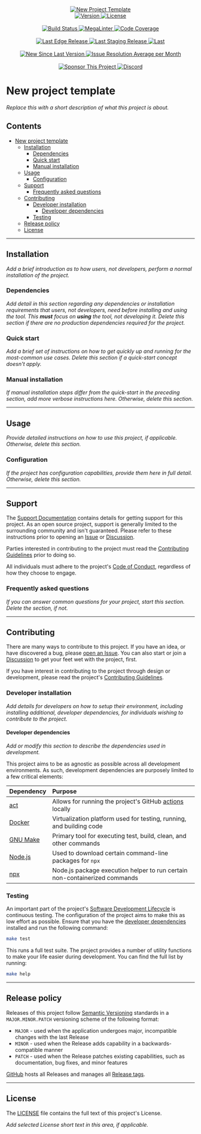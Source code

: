 <!-- !!! Follow the `_TEMPLATE_CHECKLIST.md` file as a guide to setup this repository prior to editing this file !!! -->

<!-- markdownlint-disable MD041 MD033 -->
<!-- editorconfig-checker-disable -->

<!-- TEMPLATE TODO - Update or remove the hero image -->
<div align="center">
  <a href="https://github.com/andrewvaughan/template-core" target="blank" title="New Project Template">
    <!-- markdown-link-check-disable-next-line -->
    <img src="https://example.com/path/to/banner-1896x498.png" alt="New Project Template" min-height="200px" />
  </a>
</div>

<!-- TEMPLATE TODO - Update the URLs for these badges, below, to the appropriate state of the project -->

<!-- Start Badges -->
<center>
  <!-- Version -->
  <a href="https://github.com/andrewvaughan/template-core/releases" target="_blank" title="Version">
    <img src="https://img.shields.io/github/v/release/andrewvaughan/template-core?sort=semver" alt="Version" />
  </a>

  <!-- License -->
  <a href="LICENSE" target="_blank" title="License">
    <img src="https://img.shields.io/badge/license-MIT-blue.svg?style=flat&logo=opensourceinitiative&logoColor=white" alt="License" />
  </a>
</center>
<br/>
<center>
  <!-- Build Status -->
  <a href="https://github.com/andrewvaughan/template-core/actions" target="_blank" title="Build Status">
    <img src="https://img.shields.io/badge/build-N/A-rgb(200%2C200%2C200).svg?style=flat&logo=dependabot&logoColor=white" alt="Build Status" />
  </a>

  <!-- Linting -->
  <a href="https://github.com/andrewvaughan/template-core/actions/workflows/mega-linter.yml" target="_blank" title="MegaLinter">
    <img src="https://github.com/andrewvaughan/template-core/actions/workflows/mega-linter.yml/badge.svg" alt="MegaLinter" />
  </a>

  <!-- Coverage -->
  <a href="https://github.com/andrewvaughan/template-core" target="_blank" title="Code Coverage">
    <img src="https://codecov.io/gh/andrewvaughan/template-core/branch/main/graph/badge.svg" alt="Code Coverage" />
  </a>
</center>
<br/>
<center>
  <!-- Last Edge Release -->
  <a href="https://github.com/andrewvaughan/template-core/commits/main/" target="_blank" title="Last Edge Release">
    <img src="https://img.shields.io/github/last-commit/andrewvaughan/template-core/main?logo=github&label=last%20edge%20push" alt="Last Edge Release" />
  </a>

  <!-- Last Staging Release -->
  <a href="https://github.com/andrewvaughan/template-core/commits/staging/" target="_blank" title="Last Staging Release">
    <img src="https://img.shields.io/github/last-commit/andrewvaughan/template-core/staging?logo=github&label=last%20stage%20push" alt="Last Staging Release" />
  </a>

  <!-- Last Production Release -->
  <a href="https://github.com/andrewvaughan/template-core/commits/production/" target="_blank" title="Last Production Release">
    <img src="https://img.shields.io/github/last-commit/andrewvaughan/template-core/production?logo=github&label=last%20prod%20push" alt=Last Production Release" />
  </a>
</center>
<br/>
<center>
  <!-- New Since Last Version -->
  <a href="https://github.com/andrewvaughan/template-core/commits/main/" target="_blank" title="New Since Last Version">
    <img src="https://img.shields.io/github/commits-since/andrewvaughan/template-core/0.0.0?logo=github&label=new%20since%20v0.0.0" alt="New Since Last Version" />
  </a>

  <!-- Issue Resolve Average -->
  <a href="https://github.com/andrewvaughan/template-core/graphs/commit-activity/" target="_blank" title="Issue Resolution Average per Month">
    <img src="https://img.shields.io/github/commit-activity/m/andrewvaughan/template-core/main?logo=github&label=issue%20solve%20avg" alt="Issue Resolution Average per Month" />
  </a>
</center>
<br/>
<center>
  <!-- Sponsor -->
  <a href="https://andrewvaughan.github.io/sponsorships" target="_blank" title="Sponsor This Project">
    <img src="https://img.shields.io/badge/sponsor%20me!-4AAAEA.svg?style=flat&logo=githubsponsors&logoColor=EA4AAA" alt="Sponsor This Project" />
  </a>

  <!-- Discord -->
  <a href="https://discord.gg/6x6T3yMtvB" target="_blank" title="Discord">
    <img src="https://img.shields.io/badge/Join_the_Discord-5865F2.svg?style=flat&logo=Discord&logoColor=white" alt="Discord" />
  </a>
</center>
<!-- End Badges -->

<!-- markdownlint-enable MD033 -->
<!-- editorconfig-checker-enable -->

# New project template

<!-- TEMPLATE TODO -->

_Replace this with a short description of what this project is about._

<!-- prettier-ignore-start -->
<!-- omit from toc -->
## Contents

- [New project template](#new-project-template)
  - [Installation](#installation)
    - [Dependencies](#dependencies)
    - [Quick start](#quick-start)
    - [Manual installation](#manual-installation)
  - [Usage](#usage)
    - [Configuration](#configuration)
  - [Support](#support)
    - [Frequently asked questions](#frequently-asked-questions)
  - [Contributing](#contributing)
    - [Developer installation](#developer-installation)
      - [Developer dependencies](#developer-dependencies)
    - [Testing](#testing)
  - [Release policy](#release-policy)
  - [License](#license)

---
<!-- prettier-ignore-end -->

## Installation

<!-- TEMPLATE TODO -->

_Add a brief introduction as to how users, not developers, perform a normal installation of the project._

### Dependencies

<!-- TEMPLATE TODO -->

_Add detail in this section regarding any dependencies or installation requirements that users, not developers, need
before installing and using the tool. This **must** focus on **using** the tool, not developing it. Delete this section
if there are no production dependencies required for the project._

### Quick start

<!-- TEMPLATE TODO -->

_Add a brief set of instructions on how to get quickly up and running for the most-common use cases. Delete this section
if a quick-start concept doesn't apply._

### Manual installation

<!-- TEMPLATE TODO -->

_If manual installation steps differ from the quick-start in the preceding section, add more verbose instructions here.
Otherwise, delete this section._

---

## Usage

<!-- TEMPLATE TODO -->

_Provide detailed instructions on how to use this project, if applicable. Otherwise, delete this section._

### Configuration

<!-- TEMPLATE TODO -->

_If the project has configuration capabilities, provide them here in full detail. Otherwise, delete this section._

---

## Support

The [Support Documentation][support] contains details for getting support for this project. As an open source project,
support is generally limited to the surrounding community and isn't guaranteed. Please refer to these instructions prior
to opening an [Issue][issues] or [Discussion][discussions].

Parties interested in contributing to the project must read the [Contributing Guidelines][contributing] prior to doing
so.

All individuals must adhere to the project's [Code of Conduct][code-of-conduct], regardless of how they choose to
engage.

### Frequently asked questions

<!-- TEMPLATE TODO -->

_If you can answer common questions for your project, start this section. Delete the section, if not._

---

## Contributing

There are many ways to contribute to this project. If you have an idea, or have discovered a bug, please
[open an Issue][new-issue]. You can also start or join a [Discussion][discussions] to get your feet wet with the
project, first.

If you have interest in contributing to the project through design or development, please read the project's
[Contributing Guidelines][contributing].

### Developer installation

<!-- TEMPLATE TODO -->

_Add details for developers on how to setup their environment, including installing additional, developer dependencies,
for individuals wishing to contribute to the project._

#### Developer dependencies

<!-- TEMPLATE TODO -->

_Add or modify this section to describe the dependencies used in development._

This project aims to be as agnostic as possible across all development environments. As such, development dependencies
are purposely limited to a few critical elements:

| Dependency             | Purpose                                                                    |
|:-----------------------|:---------------------------------------------------------------------------|
| [act][inst-act]        | Allows for running the project's GitHub [actions][actions] locally         |
| [Docker][inst-docker]  | Virtualization platform used for testing, running, and building code       |
| [GNU Make][inst-make]  | Primary tool for executing test, build, clean, and other commands          |
| [Node.js][inst-nodejs] | Used to download certain command-line packages for `npx`                   |
| [npx][inst-npx]        | Node.js package execution helper to run certain non-containerized commands |

### Testing

An important part of the project's [Software Development Lifecycle][sdlc] is continuous testing. The configuration of
the project aims to make this as low effort as possible. Ensure that you have the
[developer dependencies](#developer-dependencies) installed and run the following command:

```bash
make test
```

This runs a full test suite. The project provides a number of utility functions to make your life easier during
development. You can find the full list by running:

```bash
make help
```

---

## Release policy

Releases of this project follow [Semantic Versioning](http://semver.org/) standards in a `MAJOR.MINOR.PATCH` versioning
scheme of the following format:

- `MAJOR` - used when the application undergoes major, incompatible changes with the last Release
- `MINOR` - used when the Release adds capability in a backwards-compatible manner
- `PATCH` - used when the Release patches existing capabilities, such as documentation, bug fixes, and minor features

[GitHub][releases] hosts all Releases and manages all [Release tags][release-tags].

---

## License

The [LICENSE][license] file contains the full text of this project's License.

<!-- TEMPLATE TODO -->

_Add selected License short text in this area, if applicable._

<!-- Link Repository -->

<!-- editorconfig-checker-disable -->
<!-- vale off -->

[actions]: https://github.com/andrewvaughan/template-core/actions
[code-of-conduct]: .github/CODE_OF_CONDUCT.md
[contributing]: .github/CONTRIBUTING.md
[discussions]: https://github.com/andrewvaughan/template-core/discussions
[inst-act]: https://github.com/nektos/act
[inst-docker]: https://www.docker.com/get-started/
[inst-make]: https://www.gnu.org/software/make/
[inst-nodejs]: https://docs.npmjs.com/downloading-and-installing-node-js-and-npm
[inst-npx]: https://www.npmjs.com/package/npx#install
[issues]: https://github.com/andrewvaughan/template-core/issues
[license]: LICENSE
[new-issue]: https://github.com/andrewvaughan/template-core/issues/new
[releases]: https://github.com/andrewvaughan/template-core/releases
[release-tags]: https://github.com/andrewvaughan/template-core/tags
[sdlc]: .github/CONTRIBUTING.md#software-development-lifecycle
[support]: .github/SUPPORT.md

<!-- vale on -->
<!-- editorconfig-checker-enable -->

